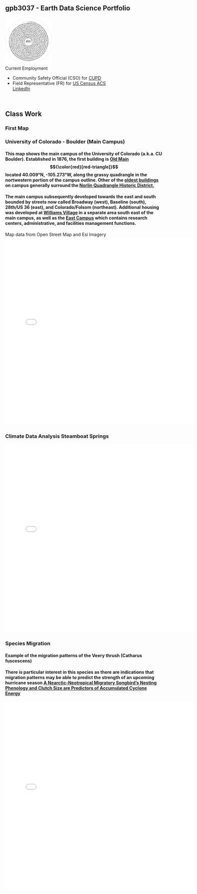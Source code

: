 ## gpb3037 - Earth Data Science Portfolio
<img src="img/gpb-pi-777wm.jpg" alt="piFspiral" height="150" >
<div>
Current Employment
  <ul>
    <li>Community Safety Official (CSO) for <a href="https://www.colorado.edu/police/" target="_blank">CUPD</a></li>
    <li>Field Representative (FR) for <a href="https://www.census.gov/programs-surveys/acs/" target="_blank">US Census ACS</a></li>
    <a href="https://www.linkedin.com/in/gpaulbailey/" target="_blank">LinkedIn</a>
  </ul>
​​​​​​​​​​​​​​​​</div>

## Class Work
### First Map
### University of Colorado - Boulder (Main Campus)
#### This map shows the main campus of the University of Colorado (a.k.a. CU Boulder).  Established in 1876, the first building is <a href="https://www.colorado.edu/coloradan/2018/03/30/then-and-now-old-main">Old Main</a> $${\color{red}[red-triangle]}$$ located 40.009°N, -105.273°W, along the grassy quadrangle in the nortwestern portion of the campus outline.  Other of the <a href="https://www.colorado.edu/masterplan/history/cu-boulders-oldest-buildings">oldest buildings</a> on campus generally surround the <a href="https://www.historycolorado.org/location/norlin-quadrangle-historic-district">Norlin Quadrangle Historic District.</a>
#### The main campus subsequently developed towards the east and south bounded by streets now called Broadway (west), Baseline (south), 28th/US 36 (east), and Colorado/Folsom (northeast).  Additional housing was developed at <a href="https://www.colorado.edu/living/housing/williams-village-services-and-resources">Williams Village</a> in a separate area south east of the main campus, as well as the <a href="https://www.colorado.edu/map?id=336#!ct/83261,68796,68797,68838,68840,68841,68843,69772?s/?mc/40.01066710475513,-105.2466823399738?z/16?lvl/0?share">East Campus</a> which contains research centers, administrative, and facilities management functions.
Map data from Open Street Map and Esi Imagery
<embed type="text/html" src="posts/01-first-map/CGPTUniversity_of_colorado_map.html" width="600" height="600">

### Climate Data Analysis Steamboat Springs
<embed type="text/html" src="posts/02-climate/steamboatmeantemp.html" width="600" height="600">

### Species Migration
#### Example of the migration patterns of the Veery thrush (Catharus fuscescens)
#### There is particular interest in this species as there are indications that migration patterns may be able to predict the strength of an upcoming hurricane season <a href= "https://www.nature.com/articles/s41598-018-28302-3" target="_blank">A Nearctic-Neotropical Migratory Songbird’s Nesting Phenology and Clutch Size are Predictors of Accumulated Cyclone Energy</a>

<embed type="text/html" src="posts/03-species/migration.html" width="600" height="600">
